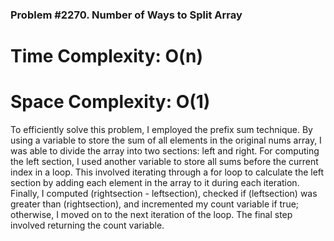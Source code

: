 ### Problem #2270. Number of Ways to Split Array

# Time Complexity: O(n)
# Space Complexity: O(1)

To efficiently solve this problem, I employed the prefix sum technique. By using a variable to store the sum of all elements in the original nums array, I was able to divide the array into two sections: left and right. For computing the left section, I used another variable to store all sums before the current index in a loop. This involved iterating through a for loop to calculate the left section by adding each element in the array to it during each iteration. Finally, I computed (rightsection - leftsection), checked if (leftsection) was greater than (rightsection), and incremented my count variable if true; otherwise, I moved on to the next iteration of the loop. The final step involved returning the count variable.
